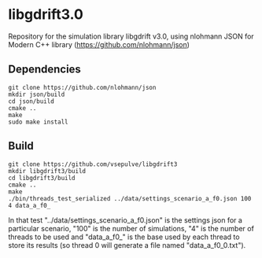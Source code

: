 # libgdrift3.0
Repository for the simulation library libgdrift v3.0, using nlohmann JSON for Modern C++ library (https://github.com/nlohmann/json)

Dependencies
-----
```
git clone https://github.com/nlohmann/json
mkdir json/build
cd json/build
cmake ..
make
sudo make install
```

Build
-----
```
git clone https://github.com/vsepulve/libgdrift3
mkdir libgdrift3/build
cd libgdrift3/build
cmake ..
make
./bin/threads_test_serialized ../data/settings_scenario_a_f0.json 100 4 data_a_f0_
```

In that test "../data/settings_scenario_a_f0.json" is the settings json for a particular scenario, "100" is the number of simulations, "4" is the number of threads to be used and "data_a_f0_" is the base used by each thread to store its results (so thread 0 will generate a file named "data_a_f0_0.txt").
